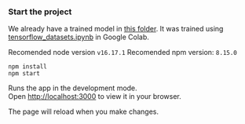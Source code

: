 ### Start the project

We already have a trained model in [this folder](public/classifier). It was trained using [tensorflow_datasets.ipynb](training/tensorflow_datasets.ipynb) in Google Colab.

Recomended node version `v16.17.1`
Recomended npm version: `8.15.0`

```
npm install
npm start
```

Runs the app in the development mode.\
Open [http://localhost:3000](http://localhost:3000) to view it in your browser.

The page will reload when you make changes.
